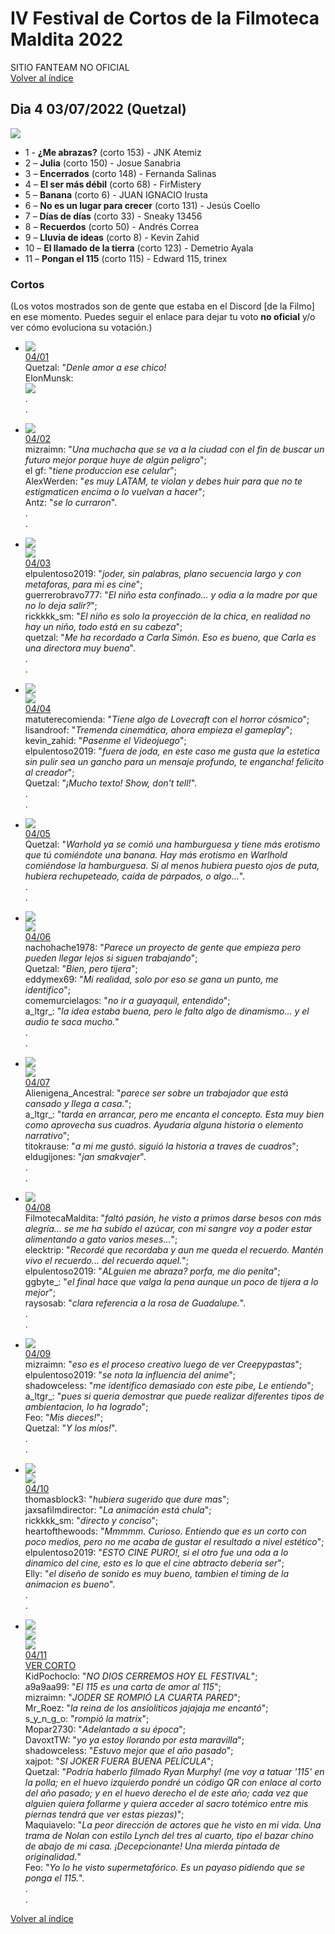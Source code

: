 # IV Festival de Cortos de la Filmoteca Maldita 2022
SITIO FANTEAM NO OFICIAL  
[Volver al índice](../festi.md)

## Dia 4 03/07/2022 (Quetzal)
![](dia.png)

- 1 - **¿Me abrazas?** (corto 153) - JNK Atemiz  
- 2 – **Julia** (corto 150) - Josue Sanabria  
- 3 – **Encerrados** (corto 148) - Fernanda Salinas  
- 4 – **El ser más débil** (corto 68) - FirMistery  
- 5 – **Banana** (corto 6) - JUAN IGNACIO Irusta  
- 6 – **No es un lugar para crecer** (corto 131) - Jesús Coello  
- 7 – **Días de días** (corto 33) - Sneaky 13456  
- 8 – **Recuerdos** (corto 50) - Andrés Correa   
- 9 – **Lluvia de ideas** (corto 8) - Kevin Zahid  
- 10 – **El llamado de la tierra** (corto 123) - Demetrio Ayala  
- 11 – **Pongan el 115** (corto 115) - Edward 115, trinex  


### Cortos

(Los votos mostrados son de gente que estaba en el Discord [de la Filmo] en ese momento. Puedes seguir el enlace para dejar tu voto **no oficial** y/o ver cómo evoluciona su votación.)

- ![](01.png)  
[04/01](https://discord.com/channels/739208143523020841/769436011981570068/993254832481767464)  
Quetzal: "*Denle amor a ese chico!*  
ElonMunsk:  
![](01a.png)  
.  
.  
- ![](02.png)  
[04/02](https://discord.com/channels/739208143523020841/769436011981570068/993255835465691187)  
mizraimn: "*Una muchacha que se va a la ciudad con el fin de buscar un futuro mejor porque huye de algún peligro*";  
el gf: "*tiene produccion ese celular*";  
AlexWerden: "*es muy LATAM, te violan y debes huir para que no te estigmaticen encima o lo vuelvan a hacer*";  
Antz: "*se lo curraron*".  
.  
.  
- ![](03.png)  
![](03a.png)  
[04/03](https://discord.com/channels/739208143523020841/769436011981570068/993257446577537064)  
elpulentoso2019: "*joder, sin palabras, plano secuencia largo y con metaforas, para mi es cine*";  
guerrerobravo777: "*El niño esta confinado... y odia a la madre por que no lo deja salir?*";  
rickkkk_sm: "*El niño es solo la proyección de la chica, en realidad no hay un niño, todo está en su cabeza*";  
quetzal: "*Me ha recordado a Carla Simón. Eso es bueno, que Carla es una directora muy buena*".  
.  
.  
- ![](04.png)  
![](04a.png)  
[04/04](https://discord.com/channels/739208143523020841/769436011981570068/993260106861006958)  
matuterecomienda: "*Tiene algo de Lovecraft con el horror cósmico*";  
lisandroof: "*Tremenda cinemática, ahora empieza el gameplay*";  
kevin_zahid: "*Pasenme el Videojuego*";  
elpulentoso2019: "*fuera de joda, en este caso me gusta que la estetica sin pulir sea un gancho para un mensaje profundo, te engancha! felicito al creador*";  
Quetzal: "*¡Mucho texto! Show, don't tell!*".  
.  
.  
- ![](05.png)  
[04/05](https://discord.com/channels/739208143523020841/769436011981570068/993262601641398393)  
Quetzal: "*Warhold ya se comió una hamburguesa y tiene más erotismo que tú comiéndote una banana. Hay más erotismo en Warlhold comiéndose la hamburguesa. Si al menos hubiera puesto ojos de puta, hubiera rechupeteado, caída de párpados, o algo...*".  
.  
.  

- ![](06.png)  
![](06a.png)  
[04/06](https://discord.com/channels/739208143523020841/769436011981570068/993263813879144579)  
nachohache1978: "*Parece un proyecto de gente que empieza pero pueden llegar lejos si siguen trabajando*";  
Quetzal: "*Bien, pero tijera*";  
eddymex69: "*Mi realidad, solo por eso se gana un punto, me identifico*";  
comemurcielagos: "*no ir a guayaquil, entendido*";  
a_ltgr_: "*la idea estaba buena, pero le falto algo de dinamismo... y el audio te saca mucho.*"  
.  
.  

- ![](07.png)  
![](07a.png)  
[04/07](https://discord.com/channels/739208143523020841/769436011981570068/993266661832523877)  
Alienigena_Ancestral: "*parece ser sobre un trabajador que está cansado y llega a casa.*";  
a_ltgr_: "*tarda en arrancar, pero me encanta el concepto. Esta muy bien como aprovecha sus cuadros. Ayudaria alguna historia o elemento narrativo*";  
titokrause: "*a mi me gustó. siguió la historia a traves de cuadros*";  
eldugijones: "*jan smakvajer*".  
.  
.  

- ![](08.png)  
[04/08](https://discord.com/channels/739208143523020841/769436011981570068/993268846851014737)  
FilmotecaMaldita: "*faltó pasión, he visto a primos darse besos con más alegría... se me ha subido el azúcar, con mi sangre voy a poder estar alimentando a gato varios meses...*";  
elecktrip: "*Recordé que recordaba y aun me queda el recuerdo. Mantén vivo el recuerdo... del recuerdo aquel.*";  
elpulentoso2019: "*ALguien me abraza? porfa, me dio penita*";  
ggbyte_: "*el final hace que valga la pena aunque un poco de tijera a lo mejor*";  
raysosab: "*clara referencia a la rosa de Guadalupe.*".  
.  
.  

- ![](09.png)  
[04/09](https://discord.com/channels/739208143523020841/769436011981570068/993271262690418739)  
mizraimn: "*eso es el proceso creativo luego de ver Creepypastas*";  
elpulentoso2019: "*se nota la influencia del anime*";  
shadowceless: "*me identifico demasiado con este pibe, Le entiendo*";  
a_ltgr_: "*pues si queria demostrar que puede realizar diferentes tipos de ambientacion, lo ha logrado*";  
Feo: "*Mis dieces!*";  
Quetzal: "*Y los míos!*".  
.  
.  

- ![](10.png)  
![](10a.png)  
[04/10](https://discord.com/channels/739208143523020841/769436011981570068/993273930817212416)  
thomasblock3: "*hubiera sugerido que dure mas*";  
jaxsafilmdirector: "*La animación está chula*";  
rickkkk_sm: "*directo y conciso*";  
heartofthewoods: "*Mmmmm. Curioso. Entiendo que es un corto con poco medios, pero no me acaba de gustar el resultado a nivel estético*";  
elpulentoso2019: "*ESTO CINE PURO!, si el otro fue una oda a lo dinamico del cine, esto es lo que el cine abtracto deberia ser*";  
Elly: "*el diseño de sonido es muy bueno, tambien el timing de la animacion es bueno*".  
.  
.  

- ![](11.png)  
![](11a.png)  
![](11b.png)  
[04/11](https://discord.com/channels/739208143523020841/769436011981570068/993275522685607956)  
[VER CORTO](https://www.youtube.com/watch?v=lZJ-_KvQemk)  
KidPochoclo: "*NO DIOS CERREMOS HOY EL FESTIVAL*";  
a9a9aa99: "*El 115 es una carta de amor al 115*";  
mizraimn: "*JODER SE ROMPIÓ LA CUARTA PARED*";  
Mr_Roez: "*la reina de los ansiolíticos jajajaja me encantó*";  
s_y_n_g_o: "*rompió la matrix*";  
Mopar2730: "*Adelantado a su época*";  
DavoxtTW: "*yo ya estoy llorando por esta maravilla*";  
shadowceless: "*Estuvo mejor que el año pasado*";  
xajpot: "*SI JOKER FUERA BUENA PELÍCULA*";  
Quetzal: "*Podría haberlo filmado Ryan Murphy! (me voy a tatuar '115' en la polla; en el huevo izquierdo pondré un código QR con enlace al corto del año pasado; y en el huevo derecho el de este año; cada vez que alguien quiera follarme y quiera acceder al sacro totémico entre mis piernas tendrá que ver estas piezas)*";  
Maquiavelo: "*La peor dirección de actores que he visto en mi vida. Una trama de Nolan con estilo Lynch del tres al cuarto, tipo el bazar chino de abajo de mi casa. ¡Decepcionante! Una mierda pintada de originalidad.*"  
Feo: "*Yo lo he visto supermetafórico. Es un payaso pidiendo que se ponga el 115.*".  
.  
.  


[Volver al índice](../festi.md)